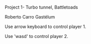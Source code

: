 Project 1- Turbo tunnel, Battletoads

Roberto Carro Gastélum

Use arrow keyboard to control player 1.

Use 'wasd' to control player 2.

